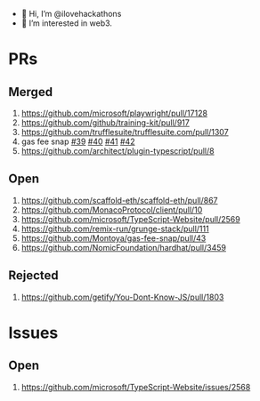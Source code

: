- 👋 Hi, I’m @ilovehackathons
- 👀 I’m interested in web3.

# PRs
## Merged
1. https://github.com/microsoft/playwright/pull/17128
2. https://github.com/github/training-kit/pull/917
3. https://github.com/trufflesuite/trufflesuite.com/pull/1307
4. gas fee snap [#39](https://github.com/Montoya/gas-fee-snap/pull/39) [#40](https://github.com/Montoya/gas-fee-snap/pull/40) [#41](https://github.com/Montoya/gas-fee-snap/pull/41) [#42](https://github.com/Montoya/gas-fee-snap/pull/42)
5. https://github.com/architect/plugin-typescript/pull/8
## Open
1. https://github.com/scaffold-eth/scaffold-eth/pull/867
2. https://github.com/MonacoProtocol/client/pull/10
3. https://github.com/microsoft/TypeScript-Website/pull/2569
4. https://github.com/remix-run/grunge-stack/pull/111
5. https://github.com/Montoya/gas-fee-snap/pull/43
6. https://github.com/NomicFoundation/hardhat/pull/3459
## Rejected
1. https://github.com/getify/You-Dont-Know-JS/pull/1803
# Issues
## Open
1. https://github.com/microsoft/TypeScript-Website/issues/2568
